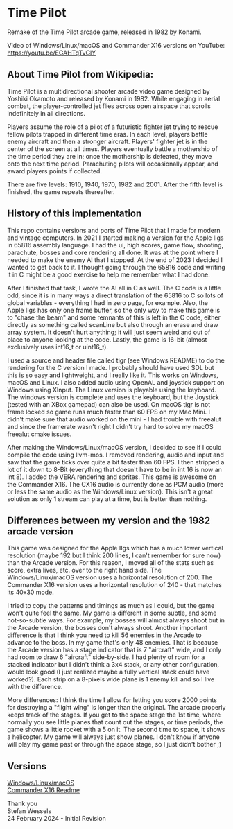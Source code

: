 # Time Pilot  
Remake of the Time Pilot arcade game, released in 1982 by Konami.  

Video of Windows/Linux/macOS and Commander X16 versions on YouTube: https://youtu.be/EGAHTqTvGlY  
    
## About Time Pilot from Wikipedia:  
Time Pilot is a multidirectional shooter arcade video game designed by Yoshiki Okamoto and released by Konami in 1982. While engaging in aerial combat, the player-controlled jet flies across open airspace that scrolls indefinitely in all directions.  
  
Players assume the role of a pilot of a futuristic fighter jet trying to rescue fellow pilots trapped in different time eras. In each level, players battle enemy aircraft and then a stronger aircraft. Players' fighter jet is in the center of the screen at all times. Players eventually battle a mothership of the time period they are in; once the mothership is defeated, they move onto the next time period. Parachuting pilots will occasionally appear, and award players points if collected.  
  
There are five levels: 1910, 1940, 1970, 1982 and 2001. After the fifth level is finished, the game repeats thereafter.  
  
## History of this implementation  
This repo contains versions and ports of Time Pilot that I made for modern and vintage computers.  In 2021 I started making a version for the Apple IIgs in 65816 assembly language.  I had the ui, high scores, game flow, shooting, parachute, bosses and core rendering all done.  It was at the point where I needed to make the enemy AI that I stopped.  At the end of 2023 I decided I wanted to get back to it.  I thought going through the 65816 code and writing it in C might be a good exercise to help me remember what I had done.  
  
After I finished that task, I wrote the AI all in C as well.  The C code is a little odd, since it is in many ways a direct translation of the 65816 to C so lots of global variables - everything I had in zero page, for example.  Also, the Apple IIgs has only one frame buffer, so the only way to make this game is to "chase the beam" and some remnants of this is left in the C code, either directly as something called scanLine but also through an erase and draw array system.  It doesn't hurt anything; it will just seem weird and out of place to anyone looking at the code.  Lastly, the game is 16-bit (almost exclusively uses int16_t or uint16_t).  
  
I used a source and header file called tigr (see Windows README) to do the rendering for the C version I made.  I probably should have used SDL but this is so easy and lightweight, and I really like it.  This works on Windows, macOS and Linux.  I also added audio using OpenAL and joystick support on Windows using XInput.  The Linux version is playable using the keyboard.  The windows version is complete and uses the keyboard, but the Joystick (tested with an XBox gamepad) can also be used.  On macOS tigr is not frame locked so game runs much faster than 60 FPS on my Mac Mini.  I didn't make sure that audio worked on the mini - I had trouble with freealut and since the framerate wasn't right I didn't try hard to solve my macOS freealut cmake issues.  
  
After making the Windows/Linux/macOS version, I decided to see if I could compile the code using llvm-mos.  I removed rendering, audio and input and saw that the game ticks over quite a bit faster than 60 FPS.  I then stripped a lot of it down to 8-Bit (everything that doesn't have to be in int 16 is now an int 8).  I added the VERA rendering and sprites.  This game is awesome on the Commander X16.  The CX16 audio is currently done as PCM audio (more or less the same audio as the Windows/Linux version).  This isn't a great solution as only 1 stream can play at a time, but is better than nothing.  
  
## Differences between my version and the 1982 arcade version  
This game was designed for the Apple IIgs which has a much lower vertical resolution (maybe 192 but I think 200 lines, I can't remember for sure now) than the Arcade version.  For this reason, I moved all of the stats such as score, extra lives, etc. over to the right hand side.  The Windows/Linux/macOS version uses a horizontal resolution of 200.  The Commander X16 version uses a horizontal resolution of 240 - that matches its 40x30 mode.  
  
I tried to copy the patterns and timings as much as I could, but the game won't quite feel the same.  My game is different in some subtle, and some not-so-subtle ways.  For example, my bosses will almost always shoot but in the Arcade version, the bosses don't always shoot.  Another important difference is that I think you need to kill 56 enemies in the Arcade to advance to the boss.  In my game that's only 48 enemies.  That is because the Arcade version has a stage indicator that is 7 "aircraft" wide, and I only had room to draw 6 "aircraft" side-by-side.  I had plenty of room for a stacked indicator but I didn't think a 3x4 stack, or any other configuration, would look good (I just realized maybe a fully vertical stack could have worked?).  Each strip on a 8-pixels wide plane is 1 enemy kill and so I live with the difference.  
  
More differences:  I think the time I allow for letting you score 2000 points for destroying a "flight wing" is longer than the original.  The arcade properly keeps track of the stages.  If you get to the space stage the 1st time, where normally you see little planes that count out the stages, or time periods, the game shows a little rocket with a 5 on it.  The second time to space, it shows a helicopter. My game will always just show planes.  I don't know if anyone will play my game past or through the space stage, so I just didn't bother ;)  
  
## Versions  
[Windows/Linux/macOS](TimePilot-16bit-C/README.md)  
[Commander X16 Readme](TimePilot-CX16/README.md)  
  
Thank you  
Stefan Wessels  
24 February 2024 - Initial Revision  
